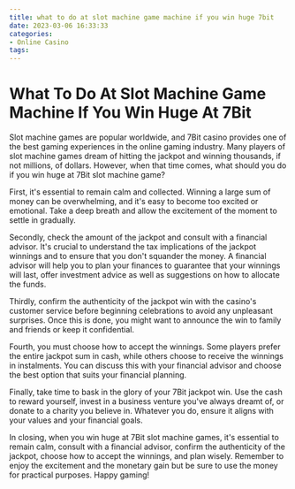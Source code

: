 ```yaml
---
title: what to do at slot machine game machine if you win huge 7bit
date: 2023-03-06 16:33:33
categories:
- Online Casino
tags:
---
```



# What To Do At Slot Machine Game Machine If You Win Huge At 7Bit 

Slot machine games are popular worldwide, and 7Bit casino provides one of the best gaming experiences in the online gaming industry. Many players of slot machine games dream of hitting the jackpot and winning thousands, if not millions, of dollars. However, when that time comes, what should you do if you win huge at 7Bit slot machine game? 

First, it's essential to remain calm and collected. Winning a large sum of money can be overwhelming, and it's easy to become too excited or emotional. Take a deep breath and allow the excitement of the moment to settle in gradually. 

Secondly, check the amount of the jackpot and consult with a financial advisor. It's crucial to understand the tax implications of the jackpot winnings and to ensure that you don't squander the money. A financial advisor will help you to plan your finances to guarantee that your winnings will last, offer investment advice as well as suggestions on how to allocate the funds. 

Thirdly, confirm the authenticity of the jackpot win with the casino's customer service before beginning celebrations to avoid any unpleasant surprises. Once this is done, you might want to announce the win to family and friends or keep it confidential. 

Fourth, you must choose how to accept the winnings. Some players prefer the entire jackpot sum in cash, while others choose to receive the winnings in instalments. You can discuss this with your financial advisor and choose the best option that suits your financial planning. 

Finally, take time to bask in the glory of your 7Bit jackpot win. Use the cash to reward yourself, invest in a business venture you've always dreamt of, or donate to a charity you believe in. Whatever you do, ensure it aligns with your values and your financial goals. 

In closing, when you win huge at 7Bit slot machine games, it's essential to remain calm, consult with a financial advisor, confirm the authenticity of the jackpot, choose how to accept the winnings, and plan wisely. Remember to enjoy the excitement and the monetary gain but be sure to use the money for practical purposes. Happy gaming!